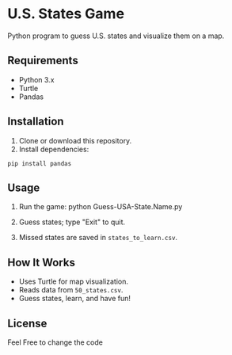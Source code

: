 # U.S. States Game

Python program to guess U.S. states and visualize them on a map.

## Requirements

- Python 3.x
- Turtle
- Pandas

## Installation

1. Clone or download this repository.
2. Install dependencies:
```
pip install pandas
```
## Usage

1. Run the game:
   python Guess-USA-State.Name.py

2. Guess states; type "Exit" to quit.
3. Missed states are saved in `states_to_learn.csv`.

## How It Works

- Uses Turtle for map visualization.
- Reads data from `50_states.csv`.
- Guess states, learn, and have fun!

## License

Feel Free to change the code
